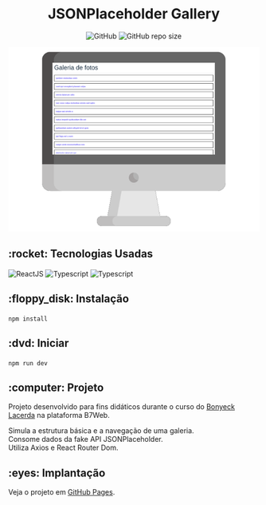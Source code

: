 <h1 align="center">JSONPlaceholder Gallery</h1>

<p align="center" dir="auto">
  <img alt="GitHub" src="https://img.shields.io/github/license/caiquedv/jsonplaceholder-axios-gallery">  <img alt="GitHub repo size" src="https://img.shields.io/github/repo-size/caiquedv/jsonplaceholder-axios-gallery?style=flat">
</p>

<p align="center"><img alt="Mockup" src="./mockup-jsongallery.png"></p>

<h2>:rocket: Tecnologias Usadas</h2>

<p>
  <img align="center" alt="ReactJS" src="https://img.shields.io/badge/React-20232A?style=for-the-badge&logo=react&logoColor=61DAFB">
  <img align="center" alt="Typescript" src="https://img.shields.io/badge/TypeScript-007ACC?style=for-the-badge&logo=typescript&logoColor=white">
  <img align="center" alt="Typescript" src="https://img.shields.io/badge/Tailwind_CSS-38B2AC?style=for-the-badge&logo=tailwind-css&logoColor=white">
</p>

<h2>:floppy_disk: Instalação</h2>

<code>npm install</code>

<h2>:dvd: Iniciar</h2>

<code>npm run dev</code>

<h2>:computer: Projeto</h2>

Projeto desenvolvido para fins didáticos durante o curso do [Bonyeck Lacerda](https://www.instagram.com/bonieky) na plataforma B7Web. <br>

Simula a estrutura básica e a navegação de uma galeria. <br>
Consome dados da fake API JSONPlaceholder. <br>
Utiliza Axios e React Router Dom.


<h2>:eyes: Implantação</h2>

Veja o projeto em [GitHub Pages](https://caiquedv.github.io/jsonplaceholder-axios-gallery/).
